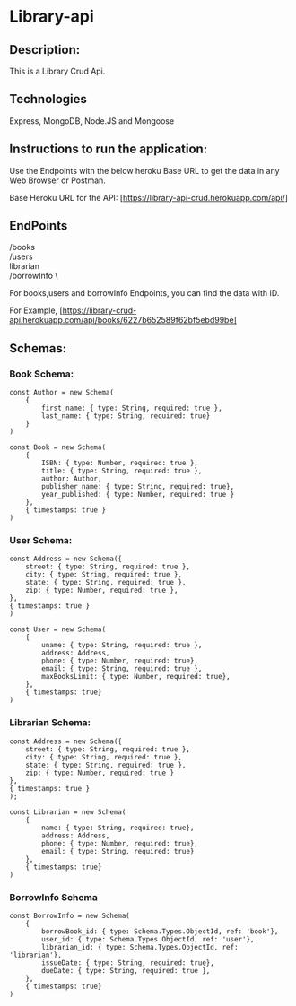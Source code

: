 # Library-api

## Description:

This is a Library Crud Api.

## Technologies

Express, MongoDB, Node.JS and Mongoose

## Instructions to run the application:

Use the Endpoints with the below heroku Base URL to get the data in any Web Browser or Postman.

Base Heroku URL for the API: [https://library-api-crud.herokuapp.com/api/]

## EndPoints

/books \
/users \
librarian \
/borrowInfo \

For books,users and borrowInfo Endpoints, you can find the data with ID. 

For Example,  [https://library-crud-api.herokuapp.com/api/books/6227b652589f62bf5ebd99be]


## Schemas:

### Book Schema:
```
const Author = new Schema(
    {
        first_name: { type: String, required: true },
        last_name: { type: String, required: true}
    }
)

const Book = new Schema(
    {
        ISBN: { type: Number, required: true },
        title: { type: String, required: true },
        author: Author,
        publisher_name: { type: String, required: true},
        year_published: { type: Number, required: true }
    },
    { timestamps: true }
)
```
### User Schema:
```
const Address = new Schema({
    street: { type: String, required: true },
    city: { type: String, required: true },
    state: { type: String, required: true },
    zip: { type: Number, required: true },
},
{ timestamps: true }
)

const User = new Schema(
    {
        uname: { type: String, required: true },
        address: Address,
        phone: { type: Number, required: true},
        email: { type: String, required: true },
        maxBooksLimit: { type: Number, required: true},
    },
    { timestamps: true}
)
```
### Librarian Schema:
```
const Address = new Schema({
    street: { type: String, required: true },
    city: { type: String, required: true },
    state: { type: String, required: true },
    zip: { type: Number, required: true }
},
{ timestamps: true }
);

const Librarian = new Schema(
    {
        name: { type: String, required: true},
        address: Address,
        phone: { type: Number, required: true},
        email: { type: String, required: true}
    },
    { timestamps: true}
)
```
### BorrowInfo Schema
```
const BorrowInfo = new Schema(
    {
        borrowBook_id: { type: Schema.Types.ObjectId, ref: 'book'},
        user_id: { type: Schema.Types.ObjectId, ref: 'user'},
        librarian_id: { type: Schema.Types.ObjectId, ref: 'librarian'},
        issueDate: { type: String, required: true},
        dueDate: { type: String, required: true },
    },
    { timestamps: true}
)
```